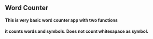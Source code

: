 ## Word Counter

#### This is very basic word counter app with two functions
#### it counts words and symbols. Does not count whitesapace as symbol.